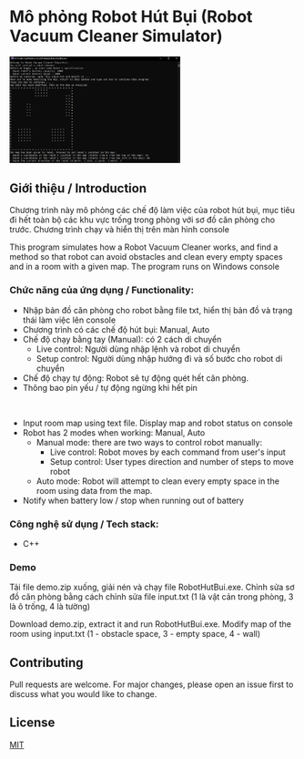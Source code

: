 # Mô phỏng Robot Hút Bụi (Robot Vacuum Cleaner Simulator)

<img src="https://github.com/vunguyent17/RobotHutBui/blob/main/Screenshot/Screenshot%20RobotHutBui2.png" width="300" alt="Chương trình" />

## Giới thiệu / Introduction

Chương trình này mô phỏng các chế độ làm việc của robot hút bụi, mục tiêu đi hết toàn bộ các khu vực trống trong phòng với sơ đồ căn phòng cho trước. Chương trình chạy và hiển thị trên màn hình console

This program simulates how a Robot Vacuum Cleaner works, and find a method so that robot can avoid obstacles and clean every empty spaces and in a room with a given map. The program runs on Windows console

### Chức năng của ứng dụng / Functionality:
- Nhập bản đồ căn phòng cho robot bằng file txt, hiển thị bản đồ và trạng thái làm việc lên console
-	Chương trình có các chế độ hút bụi: Manual, Auto
  - Chế độ chạy bằng tay (Manual): có 2 cách di chuyển
    - Live control: Người dùng nhập lệnh và robot di chuyển
    - Setup control: Người dùng nhập hướng đi và số bước cho robot di chuyển
  - Chế độ chạy tự động: Robot sẽ tự động quét hết căn phòng.
- Thông bao pin yếu / tự động ngừng khi hết pin
 <br/>

- Input room map using text file. Display map and robot status on console
- Robot has 2 modes when working: Manual, Auto
  - Manual mode: there are two ways to control robot manually:
    - Live control: Robot moves by each command from user's input
    - Setup control: User types direction and number of steps to move robot
  - Auto mode: Robot will attempt to clean every empty space in the room using data from the map.
- Notify when battery low / stop when running out of battery


### Công nghệ sử dụng / Tech stack:
- C++


### Demo
Tải file demo.zip xuống, giải nén và chạy file RobotHutBui.exe. Chỉnh sửa sơ đồ căn phòng bằng cách chỉnh sửa file input.txt (1 là vật cản trong phòng, 3 là ô trống, 4 là tường)

Download demo.zip, extract it and run RobotHutBui.exe. Modify map of the room using input.txt (1 - obstacle space, 3 - empty space, 4 - wall)


## Contributing

Pull requests are welcome. For major changes, please open an issue first
to discuss what you would like to change.

## License

[MIT](https://choosealicense.com/licenses/mit/)
